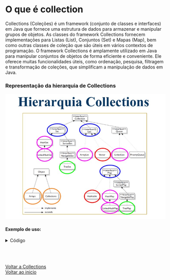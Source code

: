 # O que é collection

Collections (Coleções) é um framework (conjunto de classes e interfaces) em Java que fornece uma estrutura de dados para armazenar e manipular grupos de objetos. As classes do framework Collections fornecem implementações para Listas (List), Conjuntos (Set) e Mapas (Map), bem como outras classes de coleção que são úteis em vários contextos de programação. O framework Collections é amplamente utilizado em Java para manipular conjuntos de objetos de forma eficiente e conveniente. Ele oferece muitas funcionalidades úteis, como ordenação, pesquisa, filtragem e transformação de coleções, que simplificam a manipulação de dados em Java.

### Representação da hierarquia de Collections
<img src="./img/05.jpg" alt="" width="800">

<br>

#### Exemplo de uso:
<details>
<summary>Código</summary>

```java
import java.util.ArrayList;
import java.util.List;

public class ExemploCollections {

   public static void main(String[] args) {
      // Criando uma lista de números inteiros
      List<Integer> numeros = new ArrayList<Integer>();

      // Adicionando números à lista
      numeros.add(10);
      numeros.add(20);
      numeros.add(30);

      // Iterando pela lista e imprimindo os valores com for each
      for (Integer numero : numeros) {
         System.out.println(numero);
      }
   }
}
```

</details>

<br>

<br>

<br>

[Voltar a Collections](/Arquivos/Conteudo/4%20-%20Programa%C3%A7%C3%A3o%20orientada%20a%20objetos/4.2%20Collections.md)<br>
[Voltar ao inicio](/README.md)